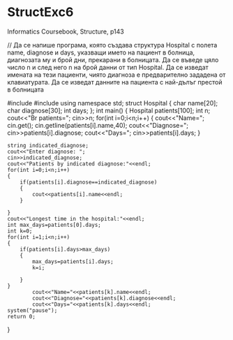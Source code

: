 # StructExc6
Informatics Coursebook, Structure, p143

// Да се напише програма, която създава структура Hospital с полета name, diagnose и days, указващи името на пациент в болница, диагнозата му и брой дни, прекарани в болницата. Да се въведе цяло число n и след него n на брой данни от тип Hospital. Да се изведат имената на тези пациенти, чиято диагноза е предварително зададена от клавиатурата. Да се изведат данните на пациента с най-дълъг престой в болницата

#include<iostream>
#include<string>
using namespace std;
struct Hospital
{
  char name[20];
  char diagnose[30];
  int days;
};
int main()
{
	Hospital patients[100];
	int n;
	cout<<"Br patients=";
	cin>>n;
	for(int i=0;i<n;i++)
	{
		cout<<"Name=";
		cin.get();
        	cin.getline(patients[i].name,40);
		cout<<"Diagnose=";
		cin>>patients[i].diagnose;
		cout<<"Days=";
		cin>>patients[i].days;
	}
    
    string indicated_diagnose;
    cout<<"Enter diagnose: ";
    cin>>indicated_diagnose;
    cout<<"Patients by indicated diagnose:"<<endl;
	for(int i=0;i<n;i++)
	{
		if(patients[i].diagnose==indicated_diagnose) 
		{
			cout<<patients[i].name<<endl;
		}   
	
	}
	cout<<"Longest time in the hospital:"<<endl;
	int max_days=patients[0].days;
	int k=0;
	for(int i=1;i<n;i++)
	{
		if(patients[i].days>max_days)
		{
			max_days=patients[i].days;
			k=i;
			
		}
	}
			cout<<"Name="<<patients[k].name<<endl;
			cout<<"Diagnose="<<patients[k].diagnose<<endl;
			cout<<"Days="<<patients[k].days<<endl;
	system("pause");
	return 0;
}
